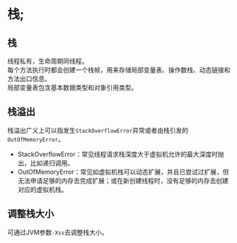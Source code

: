 # 栈;

## 栈
线程私有，生命周期同线程。<br/>
每个方法执行时都会创建一个栈帧，用来存储局部变量表、操作数栈、动态链接和方法出口信息。<br/>
局部变量表包含基本数据类型和对象引用类型。

## 栈溢出
栈溢出广义上可以指发生`StackOverflowError`异常或者由栈引发的`OutOfMemoryError`。
* StackOverflowError：常见线程请求栈深度大于虚拟机允许的最大深度时抛出，比如递归调用。
* OutOfMemoryError：常见如虚拟机栈可以动态扩展，并且已尝试过扩展，但无法申请足够的内存去完成扩展；或在新创建线程时，没有足够的内存去创建对应的虚拟机栈。

## 调整栈大小
可通过JVM参数`-Xss`去调整栈大小。